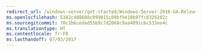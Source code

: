 ```yaml
---
redirect_url: /windows-server/get-started/Windows-Server-2016-GA-Release-Notes
ms.openlocfilehash: 5382c408608c899015c09bf9418b97fc8326282c
ms.sourcegitcommit: 70c1b6cedad55b9c7d2068c9aa4891c6c533ee4c
ms.translationtype: HT
ms.contentlocale: fr-FR
ms.lasthandoff: 07/03/2017
---
```

